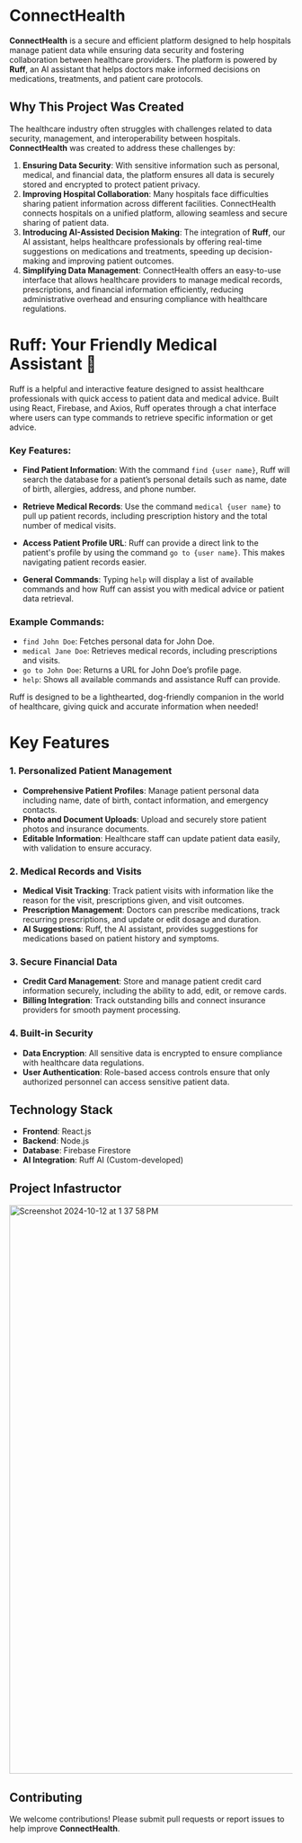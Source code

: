 # ConnectHealth

**ConnectHealth** is a secure and efficient platform designed to help hospitals manage patient data while ensuring data security and fostering collaboration between healthcare providers. The platform is powered by **Ruff**, an AI assistant that helps doctors make informed decisions on medications, treatments, and patient care protocols.

## Why This Project Was Created

The healthcare industry often struggles with challenges related to data security, management, and interoperability between hospitals. **ConnectHealth** was created to address these challenges by:

1. **Ensuring Data Security**: With sensitive information such as personal, medical, and financial data, the platform ensures all data is securely stored and encrypted to protect patient privacy.
2. **Improving Hospital Collaboration**: Many hospitals face difficulties sharing patient information across different facilities. ConnectHealth connects hospitals on a unified platform, allowing seamless and secure sharing of patient data.
3. **Introducing AI-Assisted Decision Making**: The integration of **Ruff**, our AI assistant, helps healthcare professionals by offering real-time suggestions on medications and treatments, speeding up decision-making and improving patient outcomes.
4. **Simplifying Data Management**: ConnectHealth offers an easy-to-use interface that allows healthcare providers to manage medical records, prescriptions, and financial information efficiently, reducing administrative overhead and ensuring compliance with healthcare regulations.

# Ruff: Your Friendly Medical Assistant 🐶

Ruff is a helpful and interactive feature designed to assist healthcare professionals with quick access to patient data and medical advice. Built using React, Firebase, and Axios, Ruff operates through a chat interface where users can type commands to retrieve specific information or get advice.

### Key Features:

- **Find Patient Information**: With the command `find {user name}`, Ruff will search the database for a patient’s personal details such as name, date of birth, allergies, address, and phone number.
  
- **Retrieve Medical Records**: Use the command `medical {user name}` to pull up patient records, including prescription history and the total number of medical visits.

- **Access Patient Profile URL**: Ruff can provide a direct link to the patient's profile by using the command `go to {user name}`. This makes navigating patient records easier.

- **General Commands**: Typing `help` will display a list of available commands and how Ruff can assist you with medical advice or patient data retrieval.

### Example Commands:
- `find John Doe`: Fetches personal data for John Doe.
- `medical Jane Doe`: Retrieves medical records, including prescriptions and visits.
- `go to John Doe`: Returns a URL for John Doe’s profile page.
- `help`: Shows all available commands and assistance Ruff can provide.

Ruff is designed to be a lighthearted, dog-friendly companion in the world of healthcare, giving quick and accurate information when needed!

# Key Features 

### 1. **Personalized Patient Management**
   - **Comprehensive Patient Profiles**: Manage patient personal data including name, date of birth, contact information, and emergency contacts.
   - **Photo and Document Uploads**: Upload and securely store patient photos and insurance documents.
   - **Editable Information**: Healthcare staff can update patient data easily, with validation to ensure accuracy.

### 2. **Medical Records and Visits**
   - **Medical Visit Tracking**: Track patient visits with information like the reason for the visit, prescriptions given, and visit outcomes.
   - **Prescription Management**: Doctors can prescribe medications, track recurring prescriptions, and update or edit dosage and duration.
   - **AI Suggestions**: Ruff, the AI assistant, provides suggestions for medications based on patient history and symptoms.

### 3. **Secure Financial Data**
   - **Credit Card Management**: Store and manage patient credit card information securely, including the ability to add, edit, or remove cards.
   - **Billing Integration**: Track outstanding bills and connect insurance providers for smooth payment processing.

### 4. **Built-in Security**
   - **Data Encryption**: All sensitive data is encrypted to ensure compliance with healthcare data regulations.
   - **User Authentication**: Role-based access controls ensure that only authorized personnel can access sensitive patient data.

## Technology Stack

- **Frontend**: React.js
- **Backend**: Node.js
- **Database**: Firebase Firestore
- **AI Integration**: Ruff AI (Custom-developed)

## Project Infastructor
<img width="1012" alt="Screenshot 2024-10-12 at 1 37 58 PM" src="https://github.com/user-attachments/assets/95fa3e45-7921-4ad1-bb03-a66bf1a70b5f">

## Contributing

We welcome contributions! Please submit pull requests or report issues to help improve **ConnectHealth**.
